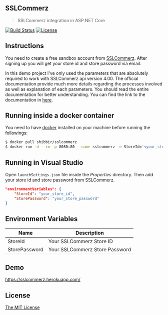 ## SSLCommerz
> SSLCommerz integration in ASP.NET Core

[![Build Status](https://travis-ci.com/shibbir/sslcommerz.svg?branch=master)](https://travis-ci.com/shibbir/sslcommerz)
[![License](https://img.shields.io/badge/license-MIT-blue.svg)](http://opensource.org/licenses/MIT)

## Instructions
You need to create a free sandbox account from [SSLCommerz](https://developer.sslcommerz.com/registration/). After signing up you will get your store id and store password via email.

In this demo project I've only used the parameters that are absolutely required to work with SSLCommerz api version 4.00. The official documentation provide much more details regarding the processes involved as well as explanation of each parameters. You should read the entire documentation for better understanding. You can find the link to the documentation in [here](https://developer.sslcommerz.com/doc/v4/).

## Running inside a docker container
You need to have [docker](https://www.docker.com/) installed on your machine before running the followings:

```bash
$ docker pull shibbir/sslcommerz
$ docker run -d --rm -p 8080:80 --name sslcommerz -e StoreId='<your_store_id>' -e StorePassword='your_store_password' sslcommerz-aspnetcore
```

## Running in Visual Studio
Open `launchSettings.json` file inside the *Properties* directory. Then add your store id and store password from SSLCommerz.

```json
"environmentVariables": {
    "StoreId": "your_store_id",
    "StorePassword": "your_store_password"
}
```

## Environment Variables

Name | Description
------------ | -------------
StoreId | Your SSLCommerz Store ID
StorePassword | Your SSLCommerz Store Password

## Demo
https://sslcommerz.herokuapp.com/

## License
<a href="https://opensource.org/licenses/MIT">The MIT License</a>
